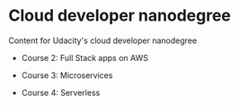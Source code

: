 # Cloud developer nanodegree
Content for Udacity's cloud developer nanodegree

* Course 2: Full Stack apps on AWS

* Course 3: Microservices

* Course 4: Serverless 